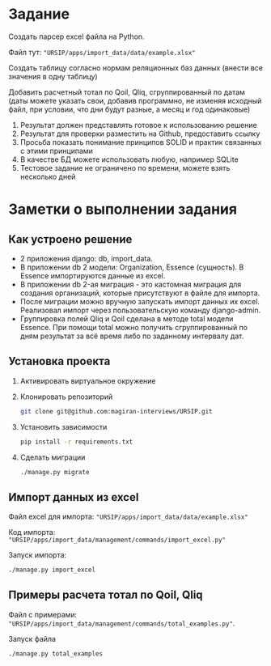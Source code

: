 # Задание

Создать парсер excel файла на Python.

Файл тут: `"URSIP/apps/import_data/data/example.xlsx"`

Создать таблицу согласно нормам реляционных баз данных (внести все значения в одну таблицу)

Добавить расчетный тотал по Qoil, Qliq, сгруппированный по датам (даты можете указать свои, добавив программно, не изменяя исходный файл, при условии, что дни будут разные, а месяц и год одинаковые)

1. Результат должен представлять готовое к использованию решение
1. Результат для проверки разместить на Github, предоставить ссылку
1. Просьба показать понимание принципов SOLID и  практик связанных с этими принципами
1. В качестве БД можете использовать любую, например SQLite
1. Тестовое задание не ограничено по времени, можете взять несколько дней

# Заметки о выполнении задания

## Как устроено решение

- 2 приложения django: db, import_data.
- В приложении db 2 модели: Organization, Essence (сущность). В Essence импортируются данные из excel.
- В приложении db 2-ая миграция - это кастомная миграция для создания организаций, которые присутствуют в файле для импорта.
- После миграции можно вручную запускать импорт данных их excel. Реализовал импорт через пользовательскую команду django-admin.
- Группировка полей Qliq и Qoil сделана в методе total модели Essence. При помощи total можно получить сгруппированный по дням результат за всё время либо по заданному интервалу дат.

## Установка проекта

1. Активировать виртуальное окружение

1. Клонировать репозиторий

    ```bash
    git clone git@github.com:magiran-interviews/URSIP.git
    ```

1. Установить зависимости
    ```bash
    pip install -r requirements.txt
    ```

1. Сделать миграции
    ```bash
    ./manage.py migrate
    ```


## Импорт данных из excel

Файл excel для импорта: `"URSIP/apps/import_data/data/example.xlsx"`

Код импорта: `"URSIP/apps/import_data/management/commands/import_excel.py"`

Запуск импорта:
```bash
./manage.py import_excel
```

## Примеры расчета тотал по Qoil, Qliq

Файл с примерами: `"URSIP/apps/import_data/management/commands/total_examples.py"`.

Запуск файла
```bash
./manage.py total_examples
```
